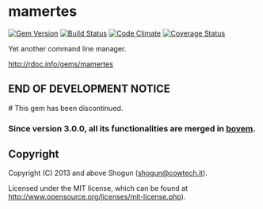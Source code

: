 # mamertes

[![Gem Version](https://badge.fury.io/rb/mamertes.png)](http://badge.fury.io/rb/mamertes)
[![Build Status](https://secure.travis-ci.org/ShogunPanda/mamertes.png?branch=master)](http://travis-ci.org/ShogunPanda/mamertes)
[![Code Climate](https://codeclimate.com/github/ShogunPanda/mamertes.png)](https://codeclimate.com/github/ShogunPanda/mamertes)
[![Coverage Status](https://coveralls.io/repos/ShogunPanda/mamertes/badge.png)](https://coveralls.io/r/ShogunPanda/mamertes)

Yet another command line manager.

http://rdoc.info/gems/mamertes

## END OF DEVELOPMENT NOTICE

# This gem has been discontinued. 

### Since version 3.0.0, all its functionalities are merged in [bovem](http://sw.cowtech.it/bovem).

## Copyright

Copyright (C) 2013 and above Shogun (shogun@cowtech.it).

Licensed under the MIT license, which can be found at http://www.opensource.org/licenses/mit-license.php).
